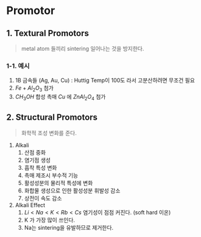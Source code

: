 # Promotor

## 1. Textural Promotors

> metal atom 들끼리 sintering 일어나는 것을 방지한다.

### 1-1. 예시

1. 1B 금속들 (Ag, Au, Cu) : Huttig Temp이 100도 라서 고분산하려면 무조건 필요
2. $Fe + Al_2O_3$ 첨가
3. $CH_3OH$ 합성 촉매 $Cu$ 에 $ZnAl_2O_4$ 첨가

## 2. Structural Promotors

> 화학적 조성 변화를 준다.

1. Alkali
   1. 산점 중화
   2. 염기점 생성
   3. 흡착 특성 변화
   4. 촉매 제조시 부수적 기능
   5. 활성성분의 물리적 특성에 변화
   6. 화합물 생성으로 인한 활성성분 휘발성 감소
   7. 상전이 속도 감소
2. Alkali Effect
   1. $Li < Na < K < Rb < Cs$ 염기성이 점점 커진다. (soft hard 이온)
   2. K 가 가장 많이 쓰인다.
   3. Na는 sintering을 유발하므로 제거한다.